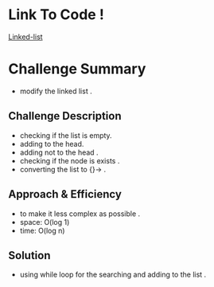 # Link To Code !

[Linked-list ](https://github.com/IbrahimAljabr/data-structures-and-algorithms/blob/master/javascript/linkedList/linked-list.js)

# Challenge Summary

- modify the linked list .

## Challenge Description

- checking if the list is empty.
- adding to the head.
- adding not to the head .
- checking if the node is exists .
- converting the list to {}-> .

## Approach & Efficiency

- to make it less complex as possible .
- space: O(log 1)
- time: O(log n)

## Solution

- using while loop for the searching and adding to the list .

